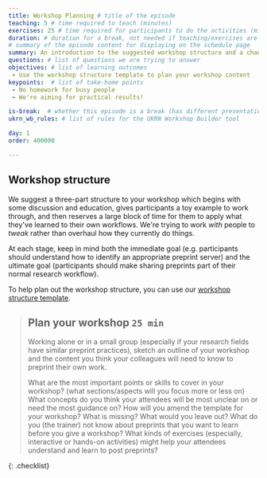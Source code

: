 ```yaml
---
title: Workshop Planning # title of the episode
teaching: 5 # time required to teach (minutes)
exercises: 25 # time required for participants to do the activities (minutes)
duration: # duration for a break, not needed if teaching/exercises are present (minutes)
# summary of the episode content for displaying on the schedule page
summary: An introduction to the suggested workshop structure and a chance to plan your workshop content.
questions: # list of questions we are trying to answer
objectives: # list of learning outcomes
 - Use the workshop structure template to plan your workshop content
keypoints:  # list of take-home points
 - No homework for busy people
 - We're aiming for practical results!

is-break:  # whether this episode is a break (has different presentation)
ukrn_wb_rules: # list of rules for the UKRN Workshop Builder tool

day: 1
order: 400000

---
```


## Workshop structure

We suggest a three-part structure to your workshop which begins with some discussion and education, gives participants a toy example to work through, and then reserves a large block of time for them to apply what they've learned to their own workflows.
We're trying to work _with_ people to _tweak_ rather than overhaul how they currently do things.

At each stage, keep in mind both the immediate goal (e.g. participants should understand how to identify an appropriate preprint server) and the ultimate goal (participants should make sharing preprints part of their normal research workflow).

To help plan out the workshop structure, you can use our <a href="{{ site.ukrn_or_template }}" target="_blank">workshop structure template</a>.

> ## Plan your workshop `25 min`
> Working alone or in a small group (especially if your research fields have similar preprint practices), sketch an outline of your workshop and the content you think your colleagues will need to know to preprint their own work.
>
> What are the most important points or skills to cover in your workshop? (what sections/aspects will you focus more or less on)
> What concepts do you think your attendees will be most unclear on or need the most guidance on?
> How will you amend the template for your workshop? What is missing? What would you leave out?
> What do you (the trainer) not know about preprints that you want to learn before you give a workshop?
> What kinds of exercises (especially, interactive or hands-on activities) might help your attendees understand and learn to post preprints?
>
{: .checklist}


